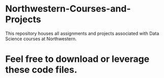 # Northwestern-Courses-and-Projects
This repository houses all assignments and projects associated with Data Science courses at Northwestern. 

# Feel free to download or leverage these code files. 
